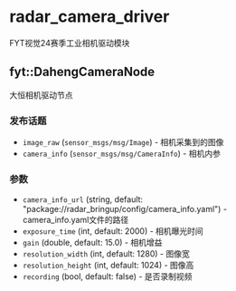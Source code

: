 # radar_camera_driver

FYT视觉24赛季工业相机驱动模块

## fyt::DahengCameraNode

大恒相机驱动节点

### 发布话题 

*  `image_raw` (`sensor_msgs/msg/Image`) - 相机采集到的图像
*  `camera_info` (`sensor_msgs/msg/CameraInfo`) - 相机内参
  
### 参数 

* `camera_info_url` (string, default: "package://radar_bringup/config/camera_info.yaml") - camera_info.yaml文件的路径
* `exposure_time` (int, default: 2000) - 相机曝光时间
* `gain` (double, default: 15.0) - 相机增益
* `resolution_width` (int, default: 1280) - 图像宽
* `resolution_height` (int, default: 1024) - 图像高
* `recording` (bool, default: false) - 是否录制视频 